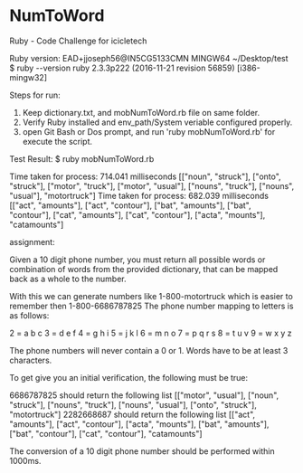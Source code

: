 # NumToWord
Ruby - Code Challenge for icicletech

Ruby version:
EAD+jjoseph56@IN5CG5133CMN MINGW64 ~/Desktop/test
$ ruby --version
ruby 2.3.3p222 (2016-11-21 revision 56859) [i386-mingw32]

Steps for run:
1. Keep dictionary.txt, and mobNumToWord.rb file on same folder.
2. Verify Ruby installed and env_path/System veriable configured properly.
3. open Git Bash or Dos prompt, and run 'ruby mobNumToWord.rb' for execute the script.

Test Result:
$ ruby mobNumToWord.rb

Time taken for process: 714.041 milliseconds
[["noun", "struck"], ["onto", "struck"], ["motor", "truck"], ["motor", "usual"], ["nouns", "truck"], ["nouns", "usual"], "motortruck"]
Time taken for process: 682.039 milliseconds
[["act", "amounts"], ["act", "contour"], ["bat", "amounts"], ["bat", "contour"], ["cat", "amounts"], ["cat", "contour"], ["acta", "mounts"], "catamounts"]


assignment:

Given a 10 digit phone number, you must return all possible words or combination of words from the provided dictionary, that can be mapped back as a whole to the number.

With this we can generate numbers like 1-800-motortruck which is easier to remember then 1-800-6686787825
The phone number mapping to letters is as follows:

2 = a b c
3 = d e f
4 = g h i
5 = j k l
6 = m n o
7 = p q r s
8 = t u v
9 = w x y z
 
The phone numbers will never contain a 0 or 1. 
Words have to be at least 3 characters.

To get give you an initial verification, the following must be true:

6686787825 should return the following list [["motor", "usual"], ["noun", "struck"], ["nouns", "truck"], ["nouns", "usual"], ["onto", "struck"], "motortruck"]
2282668687 should return the following list [["act", "amounts"], ["act", "contour"], ["acta", "mounts"], ["bat", "amounts"], ["bat", "contour"], ["cat", "contour"], "catamounts"]

The conversion of a 10 digit phone number should be performed within 1000ms.
